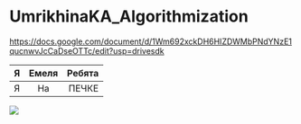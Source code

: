 # UmrikhinaKA_Algorithmization
https://docs.google.com/document/d/1Wm692xckDH6HIZDWMbPNdYNzE1qucnwvJcCaDseOTTc/edit?usp=drivesdk

| Я | Емеля | Ребята |
|-|:-:|-:|
| Я | На | ПЕЧКЕ |

![](https://avatars.mds.yandex.net/get-mpic/4408567/img_id5552822430242666489.jpeg/orig)
